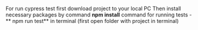 For run cypress test first download project to your local PC
Then install necessary packages by command **npm install**
command for running tests -** npm run test** in terminal (first open folder with project in terminal)
